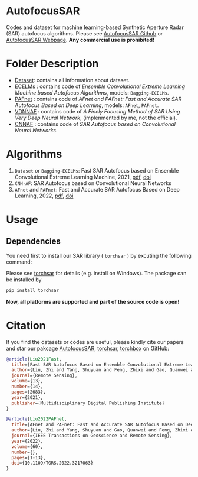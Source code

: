 # AutofocusSAR

Codes and dataset for machine learning-based Synthetic Aperture Radar (SAR) autofocus algorithms. Please see  [AutofocusSAR Github](https://github.com/aisari/AutofocusSAR/) or [AutofocusSAR Webpage](https://aisari.iridescent.ink/AutofocusSAR/).  **Any commercial use is prohibited!**

# Folder Description

- [Dataset](./Dataset/Readme.md): contains all information about dataset. 
- [ECELMs](./ECELMs/README.md) : contains code of  *Ensemble Convolutional Extreme Learning Machine based Autofocus Algorithms*, models: ``Bagging-ECELMs``.
- [PAFnet](./PAFnet/README.md) : contains code of  *AFnet and PAFnet: Fast and Accurate SAR Autofocus Based on Deep Learning*, models: ``AFnet``, ``PAFnet``.
- [VDNNAF](./VDNNAF/README.md) : contains code of  *A Finely Focusing Method of SAR Using Very Deep Neural Network*, (implenmented by me, not the official).
- [CNNAF](./CNNAF/README.md) : contains code of  *SAR Autofocus based on Convolutional Neural Networks*.

# Algorithms

1. ``Dataset`` or ``Bagging-ECELMs``: Fast SAR Autofocus based on Ensemble Convolutional Extreme Learning Machine, 2021, [pdf](https://www.mdpi.com/2072-4292/13/14/2683/pdf), [doi](https://www.mdpi.com/2072-4292/13/14/2683)
2. ``CNN-AF``: SAR Autofocus based on Convolutional Neural Networks
3. ``AFnet`` and ``PAFnet``: Fast and Accurate SAR Autofocus Based on Deep Learning, 2022, [pdf](https://ieeexplore.ieee.org/document/9931653), [doi](https://doi.org/10.1109/TGRS.2022.3217063)

# Usage

## Dependencies

You need first to install our SAR library ( ``torchsar`` ) by excuting the following command:

Please see [torchsar](https://aisari.iridescent.ink/torchsar/) for details (e.g. install on Windows). The package can be installed by

```bash
pip install torchsar
```

**Now, all platforms are supported and part of the source code is open!**

# Citation

If you find the datasets or codes are useful, please kindly cite our papers and star our pakcage [AutofocusSAR](https://github.com/aisari/AutofocusSAR), [torchsar](https://github.com/aisari/torchsar), [torchbox](https://github.com/antsfamily/torchbox) on GitHub:

```bib
@article{Liu2021Fast,
  title={Fast SAR Autofocus Based on Ensemble Convolutional Extreme Learning Machine},
  author={Liu, Zhi and Yang, Shuyuan and Feng, Zhixi and Gao, Quanwei and Wang, Min},
  journal={Remote Sensing},
  volume={13},
  number={14},
  pages={2683},
  year={2021},
  publisher={Multidisciplinary Digital Publishing Institute}
}

@article{Liu2022PAFnet,
  title={AFnet and PAFnet: Fast and Accurate SAR Autofocus Based on Deep Learning},
  author={Liu, Zhi and Yang, Shuyuan and Gao, Quanwei and Feng, Zhixi and Wang, Min and Jiao, Licheng},
  journal={IEEE Transactions on Geoscience and Remote Sensing},
  year={2022},
  volume={60},
  number={},
  pages={1-13},
  doi={10.1109/TGRS.2022.3217063}
}

```



